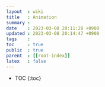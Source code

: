 ```yaml
---
layout  : wiki
title   : Animation
summary : 
date    : 2023-03-08 20:11:28 +0900
updated : 2023-03-08 20:14:47 +0900
tags    : 
toc     : true
public  : true
parent  : [[root-index]]
latex   : false
---
```

* TOC
{:toc}
